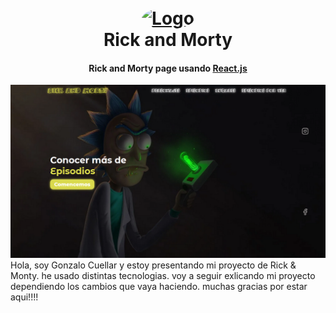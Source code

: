 <h1 align="center">
  <br>
  <a href="https://cartoons-zeta.vercel.app/"><img style="border-radius: 100%" width="100" height="100" alt="Logo" src="https://www.freepnglogos.com/uploads/rick-and-morty-png/rick-and-morty-rick-face-kushmastafresh-deviantart-19.png"></a>
  <br>
  Rick and Morty
  <br>
  <h4 align="center">Rick and Morty page usando <a href="https://uk.reactjs.org/" target="_blank">React.js</a>
</h1>

<img src="./screenshot.png" alt="Screenshot">
<br>
Hola, soy <str>Gonzalo Cuellar<str> y estoy presentando mi proyecto de Rick & Monty.
he usado distintas tecnologias.
voy a seguir exlicando mi proyecto dependiendo los cambios que vaya haciendo.
muchas gracias por estar aqui!!!!